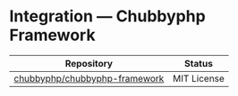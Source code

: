 # Integration — Chubbyphp Framework

| Repository                                                                                                             | Status      |
|------------------------------------------------------------------------------------------------------------------------|-------------|
| [chubbyphp/chubbyphp-framework](https://github.com/chubbyphp/chubbyphp-framework/blob/master/doc/Server/Roadrunner.md) | MIT License |

